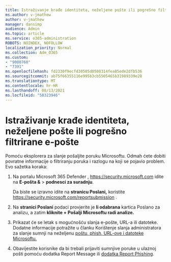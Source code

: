 ```yaml
---
title: Istraživanje krađe identiteta, neželjene pošte ili pogrešno filtrirane e-pošte
ms.author: v-jmathew
author: v-jmathew
manager: dansimp
audience: Admin
ms.topic: article
ms.service: o365-administration
ROBOTS: NOINDEX, NOFOLLOW
localization_priority: Normal
ms.collection: Adm_O365
ms.custom:
- "9000760"
- "7391"
ms.openlocfilehash: fd2330f9ecfd30505d0508314fea85ede2dfb536
ms.sourcegitcommit: ab75f66355116e995b3cb5505465b31989339e28
ms.translationtype: MT
ms.contentlocale: hr-HR
ms.lasthandoff: 08/13/2021
ms.locfileid: "58323946"
---
```

# <a name="investigate-phishing-spam-or-incorrectly-filtered-email"></a>Istraživanje krađe identiteta, neželjene pošte ili pogrešno filtrirane e-pošte

Pomoću eksplorera za slanje pošaljite poruku Microsoftu. Odmah ćete dobiti povratne informacije o filtriranju poruka i razlogu na koji se pojavio problem. Evo sažetka koraka:

1. Na portalu Microsoft 365 Defender , <https://security.microsoft.com> idite na **E-pošta &** \> **podnesci za suradnju**.

   Da biste se izravno idite na **stranicu Poslani,** koristite <https://security.microsoft.com/reportsubmission> .

2. Na **stranici Poslani** podaci provjerite je **li odabrana** kartica Poslano za analizu, a zatim **kliknite + Pošalji Microsoftu radi analize.**

3. Prikazat će se letak s mogućnošću slanja e-pošte, URL-a ili datoteke. Dodatne informacije potražite u članku Korištenje slanja administratora za slanje sumnji na neželjenu [poštu, phish, URL-ove i datoteke Microsoftu.](https://docs.microsoft.com/microsoft-365/security/office-365-security/admin-submission)

4. Obavijestite korisnike da bi trebali prijaviti sumnjive poruke u ulaznoj pošti pomoću dodatka Report Message ili [dodatka Report Phishing](https://docs.microsoft.com/microsoft-365/security/office-365-security/enable-the-report-message-add-in).
